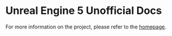 # Unreal Engine 5 Unofficial Docs

For more information on the project, please refer to the [homepage](https://unreal-voyage.github.io/docs/).
